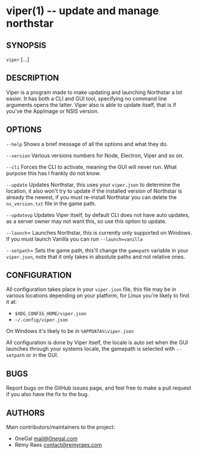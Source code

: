 viper(1) -- update and manage northstar
=======================================

## SYNOPSIS

`viper` [<optional>...]

## DESCRIPTION

Viper is a program made to make updating and launching Northstar a lot easier. It has both a CLI and GUI tool, specifying no command line arguments opens the latter. Viper also is able to update itself, that is if you've the AppImage or NSIS version.

## OPTIONS

`--help`
   Shows a brief message of all the options and what they do.

`--version`
   Various versions numbers for Node, Electron, Viper and so on.

`--cli`
   Forces the CLI to activate, meaning the GUI will never run. 
   What purpose this has I frankly do not know.

`--update`
   Updates Northstar, this uses your `viper.json` to determine the location, it also won't try to update if the installed version of Northstar is already the newest, if you must re-install Northstar you can delete the `ns_version.txt` file in the game path.

`--updatevp`
   Updates Viper itself, by default CLI does not have auto updates, as a server owner may not want this, so use this option to update.

`--launch`=<version>
   Launches Northstar, this is currently only supported on Windows.
   If you must launch Vanilla you can run `--launch=vanilla`

`--setpath`=<absolute-path>
   Sets the game path, this'll change the `gamepath` variable in your `viper.json`, note that it only takes in absolute paths and not relative ones.

## CONFIGURATION

All configuration takes place in your `viper.json` file, this file may be in various locations depending on your platform, for Linux you're likely to find it at:

 * `$XDG_CONFIG_HOME/viper.json`
 * `~/.config/viper.json`

On Windows it's likely to be in `%APPDATA%\viper.json`

All configuration is done by Viper itself, the locale is auto set when the GUI launches through your systems locale, the gamepath is selected with `--setpath` or in the GUI.

## BUGS

Report bugs on the GitHub issues page, and feel free to make a pull request if you also have the fix to the bug.

## AUTHORS

Main contributors/maintainers to the project:

 * 0neGal <mail@0negal.com>
 * Rémy Raes <contact@remyraes.com>
